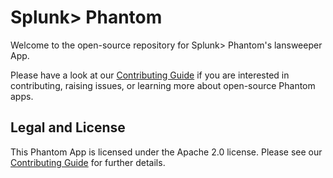 # Splunk> Phantom

Welcome to the open-source repository for Splunk> Phantom's lansweeper App.

Please have a look at our [Contributing Guide](https://github.com/Splunk-SOAR-Apps/.github/blob/main/.github/CONTRIBUTING.md) if you are interested in contributing, raising issues, or learning more about open-source Phantom apps.

## Legal and License

This Phantom App is licensed under the Apache 2.0 license. Please see our [Contributing Guide](https://github.com/Splunk-SOAR-Apps/.github/blob/main/.github/CONTRIBUTING.md#legal-notice) for further details.
